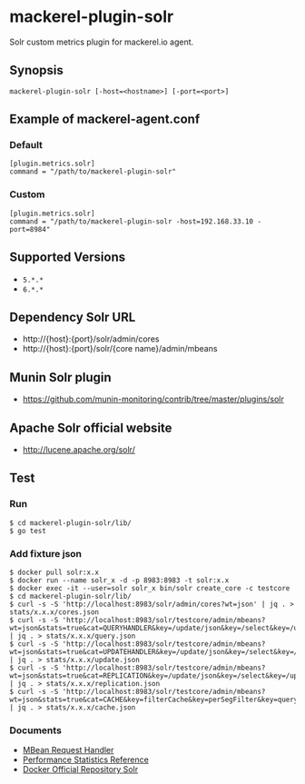 mackerel-plugin-solr
=====================

Solr custom metrics plugin for mackerel.io agent.

## Synopsis

```shell
mackerel-plugin-solr [-host=<hostname>] [-port=<port>]
```

## Example of mackerel-agent.conf

### Default

```
[plugin.metrics.solr]
command = "/path/to/mackerel-plugin-solr"
```

### Custom

```
[plugin.metrics.solr]
command = "/path/to/mackerel-plugin-solr -host=192.168.33.10 -port=8984"
```

## Supported Versions

* `5.*.*`
* `6.*.*`

## Dependency Solr URL

- http://{host}:{port}/solr/admin/cores
- http://{host}:{port}/solr/{core name}/admin/mbeans

## Munin Solr plugin

- https://github.com/munin-monitoring/contrib/tree/master/plugins/solr

## Apache Solr official website

- http://lucene.apache.org/solr/

## Test

### Run

```
$ cd mackerel-plugin-solr/lib/
$ go test
```

### Add fixture json

```
$ docker pull solr:x.x
$ docker run --name solr_x -d -p 8983:8983 -t solr:x.x
$ docker exec -it --user=solr solr_x bin/solr create_core -c testcore
$ cd mackerel-plugin-solr/lib/
$ curl -s -S 'http://localhost:8983/solr/admin/cores?wt=json' | jq . > stats/x.x.x/cores.json
$ curl -s -S 'http://localhost:8983/solr/testcore/admin/mbeans?wt=json&stats=true&cat=QUERYHANDLER&key=/update/json&key=/select&key=/update/json/docs&key=/get&key=/update/csv&key=/replication&key=/update&key=/dataimport' | jq . > stats/x.x.x/query.json
$ curl -s -S 'http://localhost:8983/solr/testcore/admin/mbeans?wt=json&stats=true&cat=UPDATEHANDLER&key=/update/json&key=/select&key=/update/json/docs&key=/get&key=/update/csv&key=/replication&key=/update&key=/dataimport' | jq . > stats/x.x.x/update.json
$ curl -s -S 'http://localhost:8983/solr/testcore/admin/mbeans?wt=json&stats=true&cat=REPLICATION&key=/update/json&key=/select&key=/update/json/docs&key=/get&key=/update/csv&key=/replication&key=/update&key=/dataimport' | jq . > stats/x.x.x/replication.json
$ curl -s -S 'http://localhost:8983/solr/testcore/admin/mbeans?wt=json&stats=true&cat=CACHE&key=filterCache&key=perSegFilter&key=queryResultCache&key=documentCache&key=fieldValueCache' | jq . > stats/x.x.x/cache.json
```

### Documents

* [MBean Request Handler](https://cwiki.apache.org/confluence/display/solr/MBean+Request+Handler)
* [Performance Statistics Reference](https://cwiki.apache.org/confluence/display/solr/Performance+Statistics+Reference)
* [Docker Official Repository Solr](https://hub.docker.com/_/solr/)
